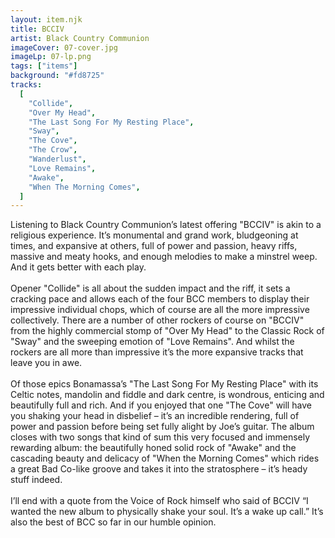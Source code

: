```yaml
---
layout: item.njk
title: BCCIV
artist: Black Country Communion
imageCover: 07-cover.jpg
imageLp: 07-lp.png
tags: ["items"]
background: "#fd8725"
tracks:
  [
    "Collide",
    "Over My Head",
    "The Last Song For My Resting Place",
    "Sway",
    "The Cove",
    "The Crow",
    "Wanderlust",
    "Love Remains",
    "Awake",
    "When The Morning Comes",
  ]
---
```


Listening to Black Country Communion’s latest offering "BCCIV" is akin to a religious experience. It’s monumental and grand work, bludgeoning at times, and expansive at others, full of power and passion, heavy riffs, massive and meaty hooks, and enough melodies to make a minstrel weep. And it gets better with each play.
<br/><br/>
Opener "Collide" is all about the sudden impact and the riff, it sets a cracking pace and allows each of the four BCC members to display their impressive individual chops, which of course are all the more impressive collectively. There are a number of other rockers of course on "BCCIV" from the highly commercial stomp of "Over My Head" to the Classic Rock of "Sway" and the sweeping emotion of "Love Remains". And whilst the rockers are all more than impressive it’s the more expansive tracks that leave you in awe.
<br/><br/>
Of those epics Bonamassa’s "The Last Song For My Resting Place" with its Celtic notes, mandolin and fiddle and dark centre, is wondrous, enticing and beautifully full and rich. And if you enjoyed that one "The Cove" will have you shaking your head in disbelief – it’s an incredible rendering, full of power and passion before being set fully alight by Joe’s guitar. The album closes with two songs that kind of sum this very focused and immensely rewarding album: the beautifully honed solid rock of "Awake" and the cascading beauty and delicacy of "When the Morning Comes" which rides a great Bad Co-like groove and takes it into the stratosphere – it’s heady stuff indeed.
<br/><br/>
I’ll end with a quote from the Voice of Rock himself who said of BCCIV “I wanted the new album to physically shake your soul. It’s a wake up call.” It’s also the best of BCC so far in our humble opinion.
